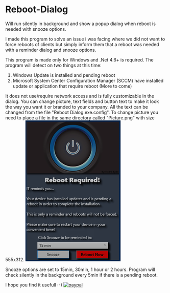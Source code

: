 # Reboot-Dialog
Will run silently in background and show a popup dialog when reboot is needed with snooze options.

I made this program to solve an issue i was facing where we did not want to force reboots of clients but simply inform them that a reboot was needed with a reminder dialog and snooze options.

This program is made only for Windows and .Net 4.6+ is required.
The program will detect on two things at this time:
1. Windows Update is installed and pending reboot
2. Microsoft System Center Configuration Manager (SCCM) have installed update or application that require reboot
(More to come)

It does not use/require network access and is fully customizable in the dialog.
You can change picture, text fields and button text to make it look the way you want it or branded to your company.
All the text can be changed from the file "Reboot Dialog.exe.config".
To change picture you need to place a file in the same directory called "Picture.png" with size 555x312.
![My image](Screenshot.PNG)

Snooze options are set to 15min, 30min, 1 hour or 2 hours.
Program will check silently in the background every 5min if there is a pending reboot.

I hope you find it usefull :-)
[![paypal](https://www.paypalobjects.com/en_US/i/btn/btn_donateCC_LG.gif)](https://www.paypal.com/cgi-bin/webscr?cmd=_donations&business=devnull81@gmail.com)
